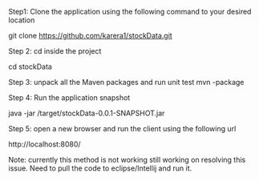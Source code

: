 Step1:
Clone the application using the following command to your desired location

git clone https://github.com/karera1/stockData.git

Step 2:
cd inside the project

cd stockData


Step 3:
unpack all the Maven packages and run unit test
mvn -package

Step 4:
Run the application snapshot

java -jar /target/stockData-0.0.1-SNAPSHOT.jar

Step 5:
open a new browser and run the client using the following url

http://localhost:8080/

Note: currently this method is not working still working on resolving this issue. Need to pull the code to eclipse/Intellij and run it.
